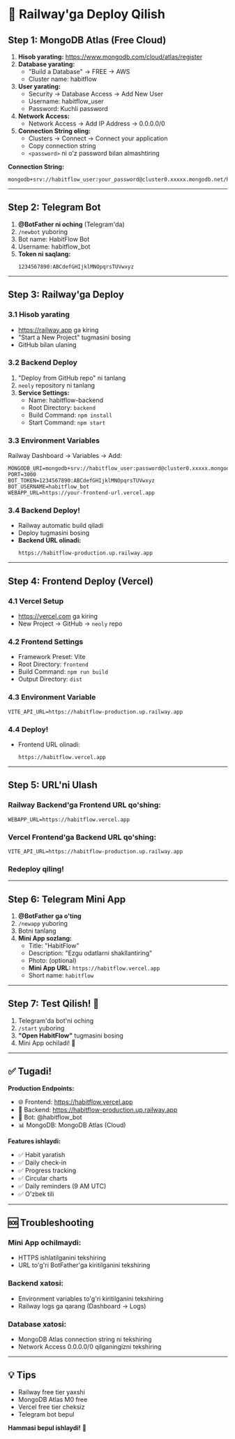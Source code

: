 # 🚀 Railway'ga Deploy Qilish

## Step 1: MongoDB Atlas (Free Cloud)

1. **Hisob yarating:** https://www.mongodb.com/cloud/atlas/register
2. **Database yarating:**
   - "Build a Database" → FREE → AWS
   - Cluster name: habitflow
3. **User yarating:**
   - Security → Database Access → Add New User
   - Username: habitflow_user
   - Password: Kuchli password
4. **Network Access:**
   - Network Access → Add IP Address → 0.0.0.0/0
5. **Connection String oling:**
   - Clusters → Connect → Connect your application
   - Copy connection string
   - `<password>` ni o'z password bilan almashtiring

**Connection String:**
```
mongodb+srv://habitflow_user:your_password@cluster0.xxxxx.mongodb.net/habitflow
```

---

## Step 2: Telegram Bot

1. **@BotFather ni oching** (Telegram'da)
2. `/newbot` yuboring
3. Bot name: HabitFlow Bot
4. Username: habitflow_bot
5. **Token ni saqlang:**
   ```
   1234567890:ABCdefGHIjklMNOpqrsTUVwxyz
   ```

---

## Step 3: Railway'ga Deploy

### 3.1 Hisob yarating
- https://railway.app ga kiring
- "Start a New Project" tugmasini bosing
- GitHub bilan ulaning

### 3.2 Backend Deploy
1. "Deploy from GitHub repo" ni tanlang
2. `neoly` repository ni tanlang
3. **Service Settings:**
   - Name: habitflow-backend
   - Root Directory: `backend`
   - Build Command: `npm install`
   - Start Command: `npm start`

### 3.3 Environment Variables
Railway Dashboard → Variables → Add:

```
MONGODB_URI=mongodb+srv://habitflow_user:password@cluster0.xxxxx.mongodb.net/habitflow
PORT=3000
BOT_TOKEN=1234567890:ABCdefGHIjklMNOpqrsTUVwxyz
BOT_USERNAME=habitflow_bot
WEBAPP_URL=https://your-frontend-url.vercel.app
```

### 3.4 Backend Deploy!
- Railway automatic build qiladi
- Deploy tugmasini bosing
- **Backend URL olinadi:**
  ```
  https://habitflow-production.up.railway.app
  ```

---

## Step 4: Frontend Deploy (Vercel)

### 4.1 Vercel Setup
- https://vercel.com ga kiring
- New Project → GitHub → `neoly` repo

### 4.2 Frontend Settings
- Framework Preset: Vite
- Root Directory: `frontend`
- Build Command: `npm run build`
- Output Directory: `dist`

### 4.3 Environment Variable
```
VITE_API_URL=https://habitflow-production.up.railway.app
```

### 4.4 Deploy!
- Frontend URL olinadi:
  ```
  https://habitflow.vercel.app
  ```

---

## Step 5: URL'ni Ulash

### Railway Backend'ga Frontend URL qo'shing:
```
WEBAPP_URL=https://habitflow.vercel.app
```

### Vercel Frontend'ga Backend URL qo'shing:
```
VITE_API_URL=https://habitflow-production.up.railway.app
```

### Redeploy qiling!

---

## Step 6: Telegram Mini App

1. **@BotFather ga o'ting**
2. `/newapp` yuboring
3. Botni tanlang
4. **Mini App sozlang:**
   - Title: "HabitFlow"
   - Description: "Ezgu odatlarni shakllantiring"
   - Photo: (optional)
   - **Mini App URL:** `https://habitflow.vercel.app`
   - Short name: `habitflow`

---

## Step 7: Test Qilish! 🎉

1. Telegram'da bot'ni oching
2. `/start` yuboring
3. **"Open HabitFlow"** tugmasini bosing
4. Mini App ochiladi! 🚀

---

## ✅ Tugadi!

**Production Endpoints:**
- 🌐 Frontend: https://habitflow.vercel.app
- 🔧 Backend: https://habitflow-production.up.railway.app
- 🤖 Bot: @habitflow_bot
- 📊 MongoDB: MongoDB Atlas (Cloud)

**Features ishlaydi:**
- ✅ Habit yaratish
- ✅ Daily check-in
- ✅ Progress tracking
- ✅ Circular charts
- ✅ Daily reminders (9 AM UTC)
- ✅ O'zbek tili

---

## 🆘 Troubleshooting

### Mini App ochilmaydi:
- HTTPS ishlatilganini tekshiring
- URL to'g'ri BotFather'ga kiritilganini tekshiring

### Backend xatosi:
- Environment variables to'g'ri kiritilganini tekshiring
- Railway logs ga qarang (Dashboard → Logs)

### Database xatosi:
- MongoDB Atlas connection string ni tekshiring
- Network Access 0.0.0.0/0 qilganingizni tekshiring

---

## 💡 Tips

- Railway free tier yaxshi
- MongoDB Atlas M0 free
- Vercel free tier cheksiz
- Telegram bot bepul

**Hammasi bepul ishlaydi!** 🎉

